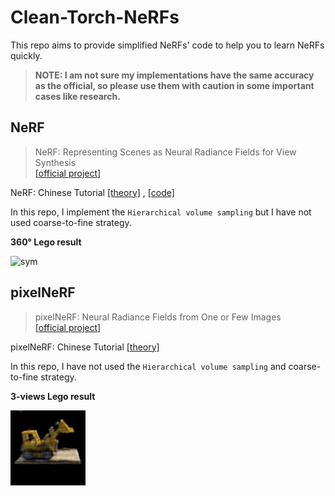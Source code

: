 # Clean-Torch-NeRFs

This repo aims to provide simplified NeRFs' code to help you to learn NeRFs quickly. 

> **NOTE: I am not sure my implementations have the same accuracy as the official, so please use them with caution in some important cases like research.**


## NeRF
> NeRF: Representing Scenes as Neural Radiance Fields for View Synthesis <br> [[official project]](https://www.matthewtancik.com/nerf)

NeRF: Chinese Tutorial [[theory]](https://zhuanlan.zhihu.com/p/481275794) , [[code]](https://zhuanlan.zhihu.com/p/482154458)

In this repo, I implement the `Hierarchical volume sampling` but I have not used coarse-to-fine strategy.

**360° Lego result**

<img src='/img/nerf.gif' alt="sym" width="120px">

## pixelNeRF
> pixelNeRF: Neural Radiance Fields from One or Few Images <br> [[official project]](https://alexyu.net/pixelnerf/)

pixelNeRF: Chinese Tutorial [[theory]](https://zhuanlan.zhihu.com/p/550890576)

In this repo, I have not used the `Hierarchical volume sampling` and coarse-to-fine strategy.

**3-views Lego result**

<img src='/img/pixelnerf.gif' alt="sym" width="120px">
